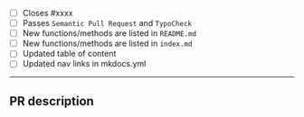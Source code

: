 <!-- Feel free to remove check-list items aren't relevant to your change -->

 - [ ] Closes #xxxx
 - [ ] Passes `Semantic Pull Request` and `TypoCheck`
 - [ ] New functions/methods are listed in `README.md`
 - [ ] New functions/methods are listed in `index.md`
 - [ ] Updated table of content
 - [ ] Updated nav links in mkdocs.yml

---

## PR description

<!-- Write a brief note here what does your PR changes. -->
